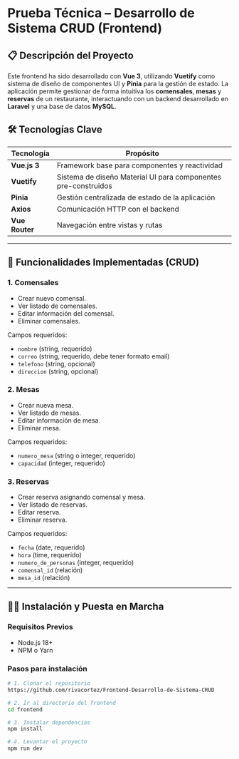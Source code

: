 # Prueba Técnica – Desarrollo de Sistema CRUD (Frontend)

## 📋 Descripción del Proyecto

Este frontend ha sido desarrollado con **Vue 3**, utilizando **Vuetify** como sistema de diseño de componentes UI y **Pinia** para la gestión de estado. La aplicación permite gestionar de forma intuitiva los **comensales**, **mesas** y **reservas** de un restaurante, interactuando con un backend desarrollado en **Laravel** y una base de datos **MySQL**.

## 🛠 Tecnologías Clave
| Tecnología | Propósito |
|------------|-----------|
| **Vue.js 3** | Framework base para componentes y reactividad |
| **Vuetify** | Sistema de diseño Material UI para componentes pre-construidos |
| **Pinia** | Gestión centralizada de estado de la aplicación |
| **Axios** | Comunicación HTTP con el backend |
| **Vue Router** | Navegación entre vistas y rutas |

---

## 🎯 Funcionalidades Implementadas (CRUD)

### 1. Comensales
- Crear nuevo comensal.
- Ver listado de comensales.
- Editar información del comensal.
- Eliminar comensales.

Campos requeridos:
- `nombre` (string, requerido)
- `correo` (string, requerido, debe tener formato email)
- `telefono` (string, opcional)
- `direccion` (string, opcional)

### 2. Mesas
- Crear nueva mesa.
- Ver listado de mesas.
- Editar información de mesa.
- Eliminar mesa.

Campos requeridos:
- `numero_mesa` (string o integer, requerido)
- `capacidad` (integer, requerido)

### 3. Reservas
- Crear reserva asignando comensal y mesa.
- Ver listado de reservas.
- Editar reserva.
- Eliminar reserva.

Campos requeridos:
- `fecha` (date, requerido)
- `hora` (time, requerido)
- `numero_de_personas` (integer, requerido)
- `comensal_id` (relación)
- `mesa_id` (relación)

---

## 🧑‍💻 Instalación y Puesta en Marcha

### Requisitos Previos

- Node.js 18+
- NPM o Yarn


### Pasos para instalación

```bash
# 1. Clonar el repositorio
https://github.com/rivacortez/Frontend-Desarrollo-de-Sistema-CRUD

# 2. Ir al directorio del frontend
cd frontend

# 3. Instalar dependencias
npm install

# 4. Levantar el proyecto
npm run dev